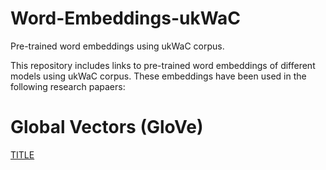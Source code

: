 # Word-Embeddings-ukWaC
Pre-trained word embeddings using ukWaC corpus.

This repository includes links to pre-trained word embeddings of different models using ukWaC corpus. These embeddings have been used in the following research papaers: 

# Global Vectors (GloVe)
<a href="https://cgi.csc.liv.ac.uk/~huda/word_embeddings_ukWaC/GloVe" download="glove_300.zip">TITLE</a>


